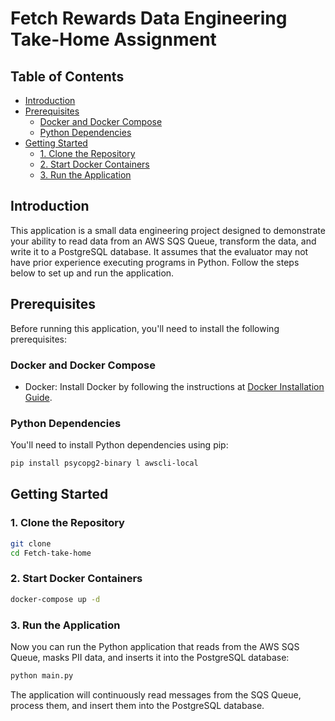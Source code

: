 # Fetch Rewards Data Engineering Take-Home Assignment

## Table of Contents

- [Introduction](#introduction)
- [Prerequisites](#prerequisites)
  - [Docker and Docker Compose](#docker-and-docker-compose)
  - [Python Dependencies](#python-dependencies)
- [Getting Started](#getting-started)
  - [1. Clone the Repository](#1-clone-the-repository)
  - [2. Start Docker Containers](#2-start-docker-containers)
  - [3. Run the Application](#4-run-the-application)

## Introduction

This application is a small data engineering project designed to demonstrate your ability to read data from an AWS SQS Queue, transform the data, and write it to a PostgreSQL database. It assumes that the evaluator may not have prior experience executing programs in Python. Follow the steps below to set up and run the application.

## Prerequisites

Before running this application, you'll need to install the following prerequisites:

### Docker and Docker Compose

- Docker: Install Docker by following the instructions at [Docker Installation Guide](https://docs.docker.com/get-docker/).

### Python Dependencies

You'll need to install Python dependencies using pip:

```bash
pip install psycopg2-binary l awscli-local
```

## Getting Started

### 1. Clone the Repository

```bash
git clone
cd Fetch-take-home
```
### 2. Start Docker Containers

```bash
docker-compose up -d
```

### 3. Run the Application
Now you can run the Python application that reads from the AWS SQS Queue, masks PII data, and inserts it into the PostgreSQL database:

```bash
python main.py
```
The application will continuously read messages from the SQS Queue, process them, and insert them into the PostgreSQL database.